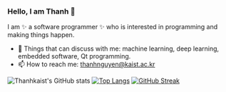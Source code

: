 ### Hello, I am Thanh 👋

I am ✨ a software programmer ✨ who is interested in programming and making things happen.

- 🔭 Things that can discuss with me: machine learning, deep learning, embedded software, Qt programming.
- 📫 How to reach me: thanhnguyen@kaist.ac.kr


![Thanhkaist's GitHub stats](https://github-readme-stats.vercel.app/api?username=thanhkaist&show_icons=true&theme=radical)
[![Top Langs](https://github-readme-stats.vercel.app/api/top-langs/?username=thanhkaist&langs_count=4&hide=jupiternotebook)](https://https://github.com/thanhkaist/thanhkaist)
[![GitHub Streak](https://github-readme-streak-stats.herokuapp.com/?user=thanhkaist)](https://git.io/streak-stats)

